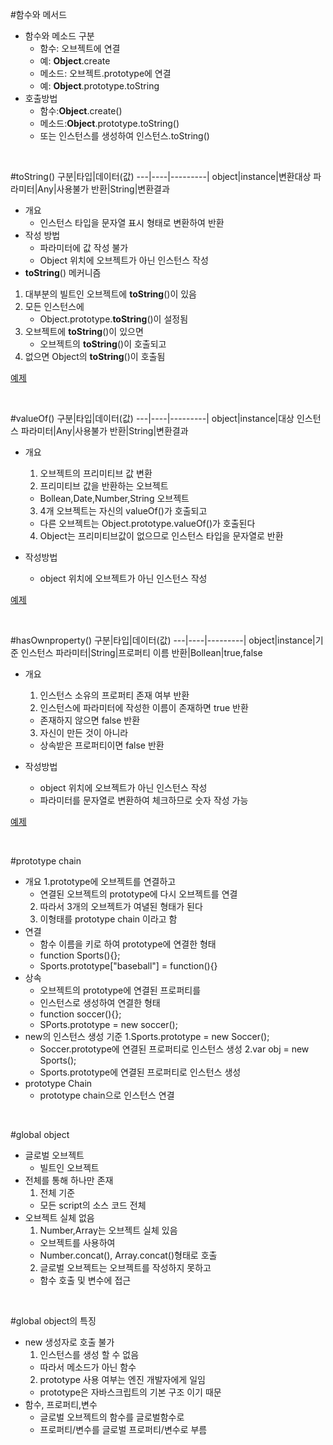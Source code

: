 #함수와 메서드
+ 함수와 메소드 구분
    + 함수: 오브젝트에 연결
    + 예: **Object**.create
    + 메소드: 오브젝트.prototype에 연결
    + 예: **Object**.prototype.toString
+ 호출방법
    + 함수:**Object**.create()
    + 메소드:**Object**.prototype.toString()
    + 또는 인스턴스를 생성하여 인스턴스.toString()


<br/>

#toString()
구분|타입|데이터(값)
---|----|---------|
object|instance|변환대상
파라미터|Any|사용불가
반환|String|변환결과


+ 개요
    + 인스턴스 타입을 문자열 표시 형태로 변환하여 반환
+ 작성 방법
    + 파라미터에 값 작성 불가
    + Object 위치에 오브젝트가 아닌 인스턴스 작성
+ **toString**() 메커니즘
1. 대부분의 빌트인 오브젝트에 **toString**()이 있음
2. 모든 인스턴스에
    + Object.prototype.**toString**()이 설정됨
3. 오브젝트에 **toString**()이 있으면
    + 오브젝트의 **toString**()이 호출되고
4. 없으면 Object의 **toString**()이 호출됨

[예제](./1.html)

<br/>

#valueOf()
구분|타입|데이터(값)
---|----|---------|
object|instance|대상 인스턴스
파라미터|Any|사용불가
반환|String|변환결과

+ 개요
    1. 오브젝트의 프리미티브 값 변환
    2. 프리미티브 값을 반환하는 오브젝트
    + Bollean,Date,Number,String 오브젝트
    3. 4개 오브젝트는 자신의 valueOf()가 호출되고
    + 다른 오브젝트는 Object.prototype.valueOf()가 호출된다
    4. Object는 프리미티브값이 없으므로 인스턴스 타입을 문자열로 반환

+ 작성방법
    + object 위치에 오브젝트가 아닌 인스턴스 작성

[예제](./2.html)

<br/>

#hasOwnproperty()
구분|타입|데이터(값)
---|----|---------|
object|instance|기준 인스턴스
파라미터|String|프로퍼티 이름
반환|Bollean|true,false

+ 개요
    1. 인스턴스 소유의 프로퍼티 존재 여부 반환
    2. 인스턴스에 파라미터에 작성한 이름이 존재하면 true 반환
    + 존재하지 않으면 false 반환
    3. 자신이 만든 것이 아니라
    + 상속받은 프로퍼티이면 false 반환

+ 작성방법
    + object 위치에 오브젝트가 아닌 인스턴스 작성
    + 파라미터를 문자열로 변환하여 체크하므로 숫자 작성 가능

[예제](./3.html)

<br/>

#prototype chain
+ 개요
    1.prototype에 오브젝트를 연결하고
    + 연결된 오브젝트의 prototype에 다시 오브젝트를 연결
    2. 따라서 3개의 오브젝트가 여녈된 형태가 된다
    3. 이형태를 prototype chain 이라고 함
+ 연결
    + 함수 이름을 키로 하여 prototype에 연결한 형태
    + function Sports(){};
    + Sports.prototype["baseball"] = function(){}
+ 상속
    + 오브젝트의 prototype에 연결된 프로퍼티를
    + 인스턴스로 생성하여 연결한 형태
    + function soccer(){};
    + SPorts.prototype = new soccer(); <!-- 프로토타입체인 -->
+ new의 인스턴스 생성 기준
    1.Sports.prototype = new Soccer();
    - Soccer.prototype에 연결된 프로퍼티로 인스턴스 생성
    2.var obj = new Sports();
    - Sports.prototype에 연결된 프로퍼티로 인스턴스 생성
+ prototype Chain
    - prototype chain으로 인스턴스 연결       

<br/>

#global object

+ 글로벌 오브젝트
    + 빌트인 오브젝트
+ 전체를 통해 하나만 존재
    1. 전체 기준
    + 모든 script의 소스 코드 전체
+ 오브젝트 실체 없음
    1. Number,Array는 오브젝트 실체 있음
    + 오브젝트를 사용하여
    + Number.concat(), Array.concat()형태로 호출
    2. 글로벌 오브젝트는 오브젝트를 작성하지 못하고
    + 함수 호출 및 변수에 접근

<br/>

#global object의 특징

+ new 생성자로 호출 불가
    1. 인스턴스를 생성 할 수 없음
    + 따라서 메소드가 아닌 함수
    2. prototype 사용 여부는 엔진 개발자에게 일임
    + prototype은 자바스크립트의 기본 구조 이기 때문
+ 함수, 프로퍼티,변수
    + 글로벌 오브젝트의 함수를 글로벌함수로
    + 프로퍼티/변수를 글로벌 프로퍼티/변수로 부름

